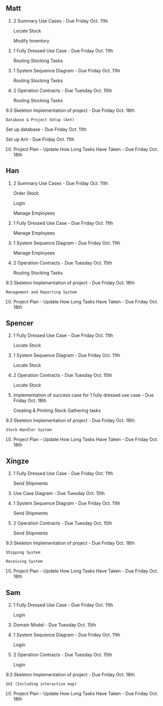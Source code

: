 Matt 
----
1. 2 Summary Use Cases - Due Friday Oct. 11th

	Locate Stock

	Modify Inventory

2. 1 Fully Dressed Use Case - Due Friday Oct. 11th

	Routing Stocking Tasks

7. 1 System Sequence Diagram - Due Friday Oct. 11th

	Routing Stocking Tasks

8. 2 Operation Contracts - Due Tuesday Oct. 15th

	Routing Stocking Tasks

9.3 Skeleton Implementation of project - Due Friday Oct. 18th

	Database & Project Setup (Ant)

Set up database - Due Friday Oct. 11th

Set up Ant - Due Friday Oct. 11th

10. Project Plan - Update How Long Tasks Have Taken - Due Friday Oct. 18th


Han
----

1. 2 Summary Use Cases - Due Friday Oct. 11th

	Order Stock

	Login

	Manage Employees

2. 1 Fully Dressed Use Case - Due Friday Oct. 11th


	Manage Employees

7. 1 System Sequence Diagram - Due Friday Oct. 11th

	Manage Employees

8. 2 Operation Contracts - Due Tuesday Oct. 15th

	Routing Stocking Tasks

9.3 Skeleton Implementation of project - Due Friday Oct. 18th

	Management and Reporting System

10. Project Plan - Update How Long Tasks Have Taken - Due Friday Oct. 18th


Spencer
-------

2. 1 Fully Dressed Use Case - Due Friday Oct. 11th

	Locate Stock

7. 1 System Sequence Diagram - Due Friday Oct. 11th

	Locate Stock

8. 2 Operation Contracts - Due Tuesday Oct. 15th

	Locate Stock

9. Implementation of success case for 1 fully dressed use case - Due Friday Oct. 
18th 

	Creating & Printing Stock Gathering tasks

9.3 Skeleton Implementation of project - Due Friday Oct. 18th

	Stock Handler System

10. Project Plan - Update How Long Tasks Have Taken - Due Friday Oct. 18th


Xingze
------
2. 1 Fully Dressed Use Case - Due Friday Oct. 11th

	Send Shipments

4. Use Case Diagram  - Due Tuesday Oct. 15th

7. 1 System Sequence Diagram - Due Friday Oct. 11th

	Send Shipments

8. 2 Operation Contracts - Due Tuesday Oct. 15th

	Send Shipments

9.3 Skeleton Implementation of project - Due Friday Oct. 18th

	Shipping System

	Receiving System

10. Project Plan - Update How Long Tasks Have Taken - Due Friday Oct. 18th


Sam
-----

2. 1 Fully Dressed Use Case - Due Friday Oct. 11th

	Login

5. Domain Model - Due Tuesday Oct. 15th

7. 1 System Sequence Diagram - Due Friday Oct. 11th

	Login

8. 2 Operation Contracts - Due Tuesday Oct. 15th

	Login

9.3 Skeleton Implementation of project - Due Friday Oct. 18th

	GUI (Including interactive map)

10. Project Plan - Update How Long Tasks Have Taken - Due Friday Oct. 18th
